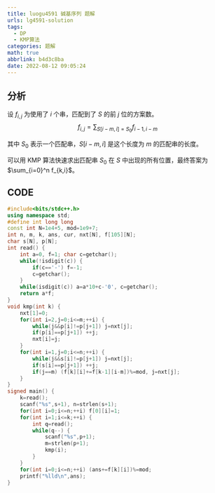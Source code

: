 ```yaml
---
title: luogu4591 碱基序列 题解
urls: lg4591-solution
tags:
  - DP
  - KMP算法
categories: 题解
math: true
abbrlink: b4d3c8ba
date: 2022-08-12 09:05:24
---
```


## 分析

设 $f_{i,j}$ 为使用了 $i$ 个串，匹配到了 $S$ 的前 $j$ 位的方案数。
$$
f_{i,j} = \sum_{S[i-m,i] = S_0} f_{i-1,i-m}
$$
<!--more-->

其中 $S_0$ 表示一个匹配串，$S[i-m,i]$ 是这个长度为 $m$ 的匹配串的长度。

可以用 KMP 算法快速求出匹配串 $S_0$ 在 $S$ 中出现的所有位置，最终答案为 $\sum_{i=0}^n f_{k,i}$。

## CODE

```cpp
#include<bits/stdc++.h>
using namespace std;
#define int long long
const int N=1e4+5, mod=1e9+7;
int n, m, k, ans, cur, nxt[N], f[105][N];
char s[N], p[N];
int read() {
	int a=0, f=1; char c=getchar();
	while(!isdigit(c)) {
		if(c=='-') f=-1;
		c=getchar();
	}
	while(isdigit(c)) a=a*10+c-'0', c=getchar();
	return a*f;
}
void kmp(int k) {
	nxt[1]=0;
	for(int i=2,j=0;i<=m;++i) {
		while(j&&p[i]!=p[j+1]) j=nxt[j];
		if(p[i]==p[j+1]) ++j;
		nxt[i]=j;
	}
	for(int i=1,j=0;i<=n;++i) {
		while(j&&s[i]!=p[j+1]) j=nxt[j];
		if(s[i]==p[j+1]) ++j;
		if(j==m) (f[k][i]+=f[k-1][i-m])%=mod, j=nxt[j];
	}
}
signed main() {
	k=read();
	scanf("%s",s+1), n=strlen(s+1);
	for(int i=0;i<=n;++i) f[0][i]=1;
	for(int i=1;i<=k;++i) {
		int q=read();
		while(q--) {
			scanf("%s",p+1);
			m=strlen(p+1);
			kmp(i);
		}
	}
	for(int i=0;i<=n;++i) (ans+=f[k][i])%=mod;
	printf("%lld\n",ans);
}
```
